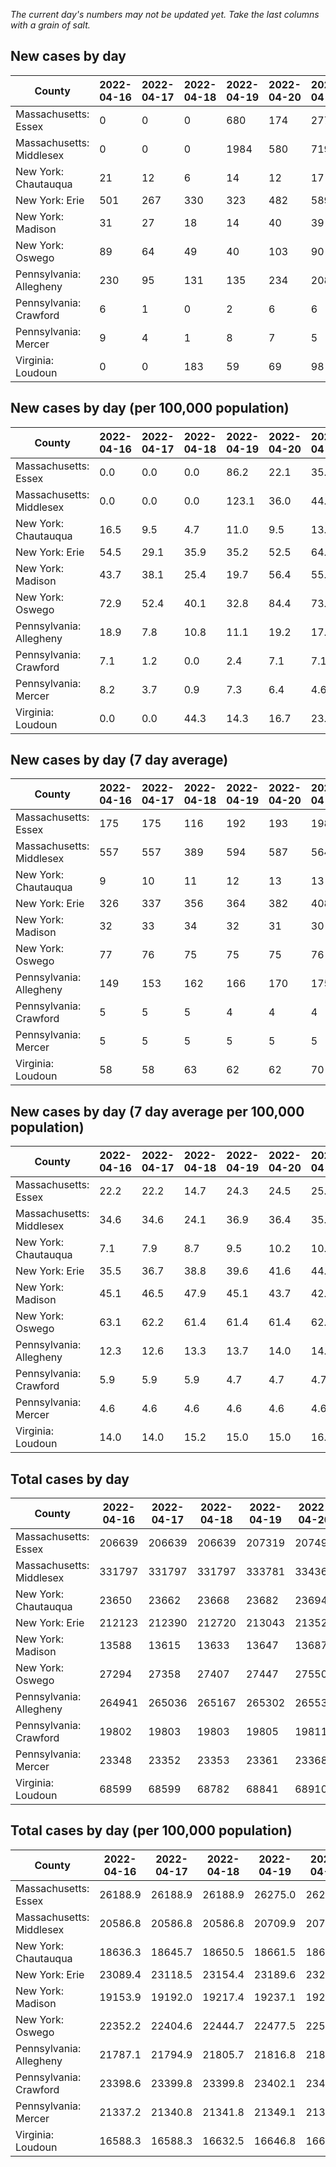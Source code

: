 _The current day's numbers may not be updated yet. Take the last columns with a grain of salt._
## New cases by day

| County | 2022-04-16 | 2022-04-17 | 2022-04-18 | 2022-04-19 | 2022-04-20 | 2022-04-21 | 2022-04-22 |
| --- | --- | --- | --- | --- | --- | --- | --- |
| Massachusetts: Essex | 0 | 0 | 0 | 680 | 174 | 277 | 192 |
| Massachusetts: Middlesex | 0 | 0 | 0 | 1984 | 580 | 719 | 503 |
| New York: Chautauqua | 21 | 12 | 6 | 14 | 12 | 17 | 28 |
| New York: Erie | 501 | 267 | 330 | 323 | 482 | 589 | 572 |
| New York: Madison | 31 | 27 | 18 | 14 | 40 | 39 | 39 |
| New York: Oswego | 89 | 64 | 49 | 40 | 103 | 90 | 93 |
| Pennsylvania: Allegheny | 230 | 95 | 131 | 135 | 234 | 208 | 224 |
| Pennsylvania: Crawford | 6 | 1 | 0 | 2 | 6 | 6 | 8 |
| Pennsylvania: Mercer | 9 | 4 | 1 | 8 | 7 | 5 | 5 |
| Virginia: Loudoun | 0 | 0 | 183 | 59 | 69 | 98 | 102 |

## New cases by day (per 100,000 population)

| County | 2022-04-16 | 2022-04-17 | 2022-04-18 | 2022-04-19 | 2022-04-20 | 2022-04-21 | 2022-04-22 |
| --- | --- | --- | --- | --- | --- | --- | --- |
| Massachusetts: Essex | 0.0 | 0.0 | 0.0 | 86.2 | 22.1 | 35.1 | 24.3 |
| Massachusetts: Middlesex | 0.0 | 0.0 | 0.0 | 123.1 | 36.0 | 44.6 | 31.2 |
| New York: Chautauqua | 16.5 | 9.5 | 4.7 | 11.0 | 9.5 | 13.4 | 22.1 |
| New York: Erie | 54.5 | 29.1 | 35.9 | 35.2 | 52.5 | 64.1 | 62.3 |
| New York: Madison | 43.7 | 38.1 | 25.4 | 19.7 | 56.4 | 55.0 | 55.0 |
| New York: Oswego | 72.9 | 52.4 | 40.1 | 32.8 | 84.4 | 73.7 | 76.2 |
| Pennsylvania: Allegheny | 18.9 | 7.8 | 10.8 | 11.1 | 19.2 | 17.1 | 18.4 |
| Pennsylvania: Crawford | 7.1 | 1.2 | 0.0 | 2.4 | 7.1 | 7.1 | 9.5 |
| Pennsylvania: Mercer | 8.2 | 3.7 | 0.9 | 7.3 | 6.4 | 4.6 | 4.6 |
| Virginia: Loudoun | 0.0 | 0.0 | 44.3 | 14.3 | 16.7 | 23.7 | 24.7 |

## New cases by day (7 day average)

| County | 2022-04-16 | 2022-04-17 | 2022-04-18 | 2022-04-19 | 2022-04-20 | 2022-04-21 | 2022-04-22 |
| --- | --- | --- | --- | --- | --- | --- | --- |
| Massachusetts: Essex | 175 | 175 | 116 | 192 | 193 | 198 | 189 |
| Massachusetts: Middlesex | 557 | 557 | 389 | 594 | 587 | 564 | 541 |
| New York: Chautauqua | 9 | 10 | 11 | 12 | 13 | 13 | 16 |
| New York: Erie | 326 | 337 | 356 | 364 | 382 | 408 | 438 |
| New York: Madison | 32 | 33 | 34 | 32 | 31 | 30 | 30 |
| New York: Oswego | 77 | 76 | 75 | 75 | 75 | 76 | 75 |
| Pennsylvania: Allegheny | 149 | 153 | 162 | 166 | 170 | 175 | 180 |
| Pennsylvania: Crawford | 5 | 5 | 5 | 4 | 4 | 4 | 4 |
| Pennsylvania: Mercer | 5 | 5 | 5 | 5 | 5 | 5 | 6 |
| Virginia: Loudoun | 58 | 58 | 63 | 62 | 62 | 70 | 73 |

## New cases by day (7 day average per 100,000 population)

| County | 2022-04-16 | 2022-04-17 | 2022-04-18 | 2022-04-19 | 2022-04-20 | 2022-04-21 | 2022-04-22 |
| --- | --- | --- | --- | --- | --- | --- | --- |
| Massachusetts: Essex | 22.2 | 22.2 | 14.7 | 24.3 | 24.5 | 25.1 | 24.0 |
| Massachusetts: Middlesex | 34.6 | 34.6 | 24.1 | 36.9 | 36.4 | 35.0 | 33.6 |
| New York: Chautauqua | 7.1 | 7.9 | 8.7 | 9.5 | 10.2 | 10.2 | 12.6 |
| New York: Erie | 35.5 | 36.7 | 38.8 | 39.6 | 41.6 | 44.4 | 47.7 |
| New York: Madison | 45.1 | 46.5 | 47.9 | 45.1 | 43.7 | 42.3 | 42.3 |
| New York: Oswego | 63.1 | 62.2 | 61.4 | 61.4 | 61.4 | 62.2 | 61.4 |
| Pennsylvania: Allegheny | 12.3 | 12.6 | 13.3 | 13.7 | 14.0 | 14.4 | 14.8 |
| Pennsylvania: Crawford | 5.9 | 5.9 | 5.9 | 4.7 | 4.7 | 4.7 | 4.7 |
| Pennsylvania: Mercer | 4.6 | 4.6 | 4.6 | 4.6 | 4.6 | 4.6 | 5.5 |
| Virginia: Loudoun | 14.0 | 14.0 | 15.2 | 15.0 | 15.0 | 16.9 | 17.7 |

## Total cases by day

| County | 2022-04-16 | 2022-04-17 | 2022-04-18 | 2022-04-19 | 2022-04-20 | 2022-04-21 | 2022-04-22 |
| --- | --- | --- | --- | --- | --- | --- | --- |
| Massachusetts: Essex | 206639 | 206639 | 206639 | 207319 | 207493 | 207770 | 207962 |
| Massachusetts: Middlesex | 331797 | 331797 | 331797 | 333781 | 334361 | 335080 | 335583 |
| New York: Chautauqua | 23650 | 23662 | 23668 | 23682 | 23694 | 23711 | 23739 |
| New York: Erie | 212123 | 212390 | 212720 | 213043 | 213525 | 214114 | 214686 |
| New York: Madison | 13588 | 13615 | 13633 | 13647 | 13687 | 13726 | 13765 |
| New York: Oswego | 27294 | 27358 | 27407 | 27447 | 27550 | 27640 | 27733 |
| Pennsylvania: Allegheny | 264941 | 265036 | 265167 | 265302 | 265536 | 265744 | 265968 |
| Pennsylvania: Crawford | 19802 | 19803 | 19803 | 19805 | 19811 | 19817 | 19825 |
| Pennsylvania: Mercer | 23348 | 23352 | 23353 | 23361 | 23368 | 23373 | 23378 |
| Virginia: Loudoun | 68599 | 68599 | 68782 | 68841 | 68910 | 69008 | 69110 |

## Total cases by day (per 100,000 population)

| County | 2022-04-16 | 2022-04-17 | 2022-04-18 | 2022-04-19 | 2022-04-20 | 2022-04-21 | 2022-04-22 |
| --- | --- | --- | --- | --- | --- | --- | --- |
| Massachusetts: Essex | 26188.9 | 26188.9 | 26188.9 | 26275.0 | 26297.1 | 26332.2 | 26356.5 |
| Massachusetts: Middlesex | 20586.8 | 20586.8 | 20586.8 | 20709.9 | 20745.9 | 20790.5 | 20821.7 |
| New York: Chautauqua | 18636.3 | 18645.7 | 18650.5 | 18661.5 | 18671.0 | 18684.3 | 18706.4 |
| New York: Erie | 23089.4 | 23118.5 | 23154.4 | 23189.6 | 23242.0 | 23306.1 | 23368.4 |
| New York: Madison | 19153.9 | 19192.0 | 19217.4 | 19237.1 | 19293.5 | 19348.5 | 19403.4 |
| New York: Oswego | 22352.2 | 22404.6 | 22444.7 | 22477.5 | 22561.8 | 22635.5 | 22711.7 |
| Pennsylvania: Allegheny | 21787.1 | 21794.9 | 21805.7 | 21816.8 | 21836.0 | 21853.1 | 21871.6 |
| Pennsylvania: Crawford | 23398.6 | 23399.8 | 23399.8 | 23402.1 | 23409.2 | 23416.3 | 23425.8 |
| Pennsylvania: Mercer | 21337.2 | 21340.8 | 21341.8 | 21349.1 | 21355.5 | 21360.0 | 21364.6 |
| Virginia: Loudoun | 16588.3 | 16588.3 | 16632.5 | 16646.8 | 16663.5 | 16687.2 | 16711.8 |
